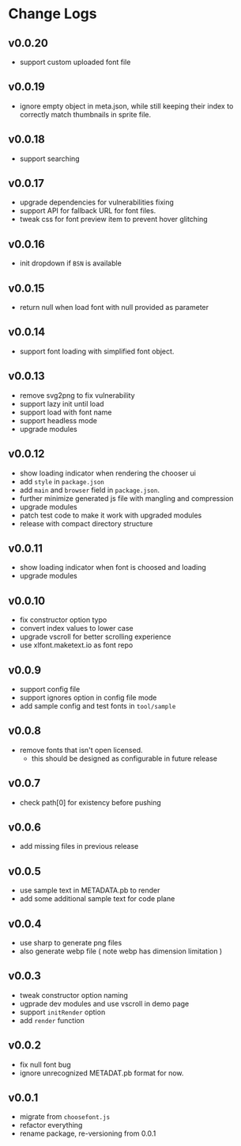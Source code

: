 # Change Logs

## v0.0.20

 - support custom uploaded font file


## v0.0.19

 - ignore empty object in meta.json, while still keeping their index to correctly match thumbnails in sprite file.


## v0.0.18

 - support searching


## v0.0.17

 - upgrade dependencies for vulnerabilities fixing
 - support API for fallback URL for font files.
 - tweak css for font preview item to prevent hover glitching


## v0.0.16

 - init dropdown if `BSN` is available


## v0.0.15

 - return null when load font with null provided as parameter


## v0.0.14

 - support font loading with simplified font object.


## v0.0.13

 - remove svg2png to fix vulnerability
 - support lazy init until load
 - support load with font name
 - support headless mode
 - upgrade modules


## v0.0.12

 - show loading indicator when rendering the chooser ui
 - add `style` in `package.json`
 - add `main` and `browser` field in `package.json`.
 - further minimize generated js file with mangling and compression
 - upgrade modules
 - patch test code to make it work with upgraded modules
 - release with compact directory structure


## v0.0.11

 - show loading indicator when font is choosed and loading
 - upgrade modules


## v0.0.10

 - fix constructor option typo
 - convert index values to lower case
 - upgrade vscroll for better scrolling experience
 - use xlfont.maketext.io as font repo


## v0.0.9

 - support config file
 - support ignores option in config file mode
 - add sample config and test fonts in `tool/sample`


## v0.0.8

 - remove fonts that isn't open licensed.
   - this should be designed as configurable in future release


## v0.0.7

 - check path[0] for existency before pushing


## v0.0.6

 - add missing files in previous release


## v0.0.5

 - use sample text in METADATA.pb to render
 - add some additional sample text for code plane


## v0.0.4

 - use sharp to generate png files
 - also generate webp file ( note webp has dimension limitation )


## v0.0.3

 - tweak constructor option naming
 - ugprade dev modules and use vscroll in demo page
 - support `initRender` option
 - add `render` function


## v0.0.2

 - fix null font bug
 - ignore unrecognized METADAT.pb format for now.


## v0.0.1

 - migrate from `choosefont.js`
 - refactor everything
 - rename package, re-versioning from 0.0.1
